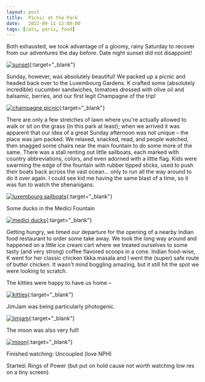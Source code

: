 ```yaml
---
layout: post
title:  Picnic at the Park
date:   2022-09-11 12:00:00
tags: [cats, paris, food]
---
```


Both exhausted, we took advantage of a gloomy, rainy Saturday to recover from our adventures the day before. Date night sunset did not disappoint!

[![sunset](https://filedn.com/laDhrvFbMCaQeUUeqc8SpMB/2022-09-11/output/resize_20220910_201445.jpg)](https://filedn.com/laDhrvFbMCaQeUUeqc8SpMB/2022-09-11/20220910_201445.jpg){:target="_blank"}

Sunday, however, was absolutely beautiful! We packed up a picnic and headed back over to the Luxembourg Gardens. K crafted some (absolutely incredible) cucumber sandwiches, tomatoes dressed with olive oil and balsamic, berries, and our first legit Champagne of the trip!

[![champagne picnic](https://filedn.com/laDhrvFbMCaQeUUeqc8SpMB/2022-09-11/output/resize_20220911_145852.jpg)](https://filedn.com/laDhrvFbMCaQeUUeqc8SpMB/2022-09-11/20220911_145852.jpg){:target="_blank"}

There are only a few stretches of lawn where you're actually allowed to walk or sit on the grass (in this park at least); when we arrived it was apparent that our idea of a great Sunday afternoon was not unique – the place was jam packed. We relaxed, snacked, read, and people watched, then snagged some chairs near the main fountain to do some more of the same. There was a stall renting out little sailboats, each marked with country abbreviations, colors, and even adorned with a little flag. Kids were swarming the edge of the fountain with rubber tipped sticks, used to push their boats back across the vast ocean... only to run all the way around to do it over again. I could see kid me having the same blast of a time, so it was fun to watch the shenanigans.

[![luxembourg sailboats](https://filedn.com/laDhrvFbMCaQeUUeqc8SpMB/2022-09-11/output/resize_20220911_155904.jpg)](https://filedn.com/laDhrvFbMCaQeUUeqc8SpMB/2022-09-11/20220911_155904.jpg){:target="_blank"}

Some ducks in the Medici Fountain

[![medici ducks](https://filedn.com/laDhrvFbMCaQeUUeqc8SpMB/2022-09-11/output/resize_20220911_175208.jpg)](https://filedn.com/laDhrvFbMCaQeUUeqc8SpMB/2022-09-11/20220911_175208.jpg){:target="_blank"}

Getting hungry, we timed our departure for the opening of a nearby Indian food restaurant to order some take away. We took the long way around and happened on a little ice cream cart where we treated ourselves to some tasty (and very strong) coffee flavored scoops in a cone. Indian food-wise, K went for her classic chicken tikka masala and I went the (super) safe route of butter chicken. It wasn't mind boggling amazing, but it still hit the spot we were looking to scratch.

The kitties were happy to have us home – 

[![kitties](https://filedn.com/laDhrvFbMCaQeUUeqc8SpMB/2022-09-11/output/resize_20220911_205929.jpg)](https://filedn.com/laDhrvFbMCaQeUUeqc8SpMB/2022-09-11/20220911_205929.jpg){:target="_blank"}

JimJam was being particularly photogenic.

[![jimjam](https://filedn.com/laDhrvFbMCaQeUUeqc8SpMB/2022-09-11/output/resize_VideoCapture_20220911-210332.jpg)](https://filedn.com/laDhrvFbMCaQeUUeqc8SpMB/2022-09-11/VideoCapture_20220911-210332.jpg){:target="_blank"}

The moon was also very full!

[![moon](https://filedn.com/laDhrvFbMCaQeUUeqc8SpMB/2022-09-11/output/resize_20220911_222023.jpg)](https://filedn.com/laDhrvFbMCaQeUUeqc8SpMB/2022-09-11/20220911_222023.jpg){:target="_blank"}


Finished watching: Uncoupled (love NPH)

Started: Rings of Power (but put on hold cause not worth watching low res on a tiny screen)


